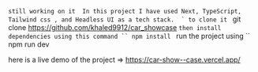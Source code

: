 `` still working on it 
In this project I have used Next, TypeScript, Tailwind css , and Headless UI as a tech stack. 
` to clone it 
`` git clone https://github.com/khaled9912/car_showcase
`then install dependencies using this command
`` npm install
` run the project using 
`` npm run dev

here is a live demo of the project  => https://car-show--case.vercel.app/
